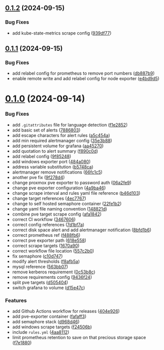 ## [0.1.2](https://github.com/binary-braids/docker-homelab/compare/v0.1.1...v0.1.2) (2024-09-15)


### Bug Fixes

* add kube-state-metrics scrape config ([939df77](https://github.com/binary-braids/docker-homelab/commit/939df77b377933c8a3c237a91916154061371433))



## [0.1.1](https://github.com/binary-braids/docker-homelab/compare/v0.1.0...v0.1.1) (2024-09-15)


### Bug Fixes

* add relabel config for prometheus to remove port numbers ([db887b9](https://github.com/binary-braids/docker-homelab/commit/db887b9f2e174d3953f93fc21e4ae580833cd332))
* enable remote write and add relabel config for node exporter ([e4bd9d5](https://github.com/binary-braids/docker-homelab/commit/e4bd9d51942d1eb23e9cff9ff48de79f34011c8a))



# [0.1.0](https://github.com/binary-braids/docker-homelab/compare/f488fb61f513c95aa04590766c90d0497841668d...v0.1.0) (2024-09-14)


### Bug Fixes

* add `.gitattributes` file for language detection ([f1e2852](https://github.com/binary-braids/docker-homelab/commit/f1e285284089d133b9a8c3d53dcb6d26143b10b2))
* add basic set of alerts ([7886803](https://github.com/binary-braids/docker-homelab/commit/7886803fe2fa28cfd554912b05c70bb642f15251))
* add escape characters for alert rules ([a5c454a](https://github.com/binary-braids/docker-homelab/commit/a5c454ac32bc4e1a7bfc0dd5ffb209faa9425e4e))
* add min required alertmanager config ([35e3b88](https://github.com/binary-braids/docker-homelab/commit/35e3b88a73a9fd1a7b001dc754983b8cee35d45c))
* add persistent volume for grafana ([aa45270](https://github.com/binary-braids/docker-homelab/commit/aa452706c819f343176b1459307db9f645abc92e))
* add quotation to alert summary ([f890c0d](https://github.com/binary-braids/docker-homelab/commit/f890c0da27ba74ccd46c990012f4516a33b32030))
* add relabel config ([9f85248](https://github.com/binary-braids/docker-homelab/commit/9f85248d5006a100462fe1b411dca92bbebf5310))
* add windows exporter port ([484a080](https://github.com/binary-braids/docker-homelab/commit/484a080d92aafacd3d4d60e6a77b265d4dc2b3ff))
* address variable substitution ([b5748ca](https://github.com/binary-braids/docker-homelab/commit/b5748ca30ac98bedac2fa23cbcc245461e1f9d39))
* alertmanager remove notifications ([66fc1c5](https://github.com/binary-braids/docker-homelab/commit/66fc1c58c33cb52b5c34ced9c9d1bf6294c5e758))
* another pve fix ([9f278d4](https://github.com/binary-braids/docker-homelab/commit/9f278d483987fc95a4738976dc6b513982f7726e))
* change proxmox pve exporter to password auth ([06a2fe9](https://github.com/binary-braids/docker-homelab/commit/06a2fe9925567dd6589a3b2735a27927d346c0e8))
* change pve exporter configuration ([4a9ba46](https://github.com/binary-braids/docker-homelab/commit/4a9ba4689fc07e821565d8e9d513f191ce255729))
* change scrape interval and rules yaml file reference ([b46d103](https://github.com/binary-braids/docker-homelab/commit/b46d103d0a42b119c5e6f280416735cf2b4fd90c))
* change target references ([4ec7767](https://github.com/binary-braids/docker-homelab/commit/4ec7767fd55b920c95ce773f1de6b06f2f5bff23))
* change to self hosted semaphore container ([22fe1b2](https://github.com/binary-braids/docker-homelab/commit/22fe1b29f86adbc9cbd2a655c19034cf878f842f))
* change yaml file naming convention ([148821d](https://github.com/binary-braids/docker-homelab/commit/148821d84146f89d15bf72e9af85081788469bcf))
* combine pve target scrape config ([afa1842](https://github.com/binary-braids/docker-homelab/commit/afa1842da46691f6d6fe4eea5434c4293725e2fd))
* correct CI workflow ([3467606](https://github.com/binary-braids/docker-homelab/commit/3467606c5b10a77e6e20c398620761ec183bc917))
* correct config references ([7d1bf7a](https://github.com/binary-braids/docker-homelab/commit/7d1bf7ab77b248c3db17aed1b2b884863a0042e6))
* correct disk space alert and add alertmanager notification ([8bfd1b6](https://github.com/binary-braids/docker-homelab/commit/8bfd1b68b4aa919eb66db2bee0484780896269a1))
* correct prometheus ref ([f488fb6](https://github.com/binary-braids/docker-homelab/commit/f488fb61f513c95aa04590766c90d0497841668d))
* correct pve exporter path ([618e558](https://github.com/binary-braids/docker-homelab/commit/618e55801036db758b2c542087bed80fe341fa46))
* correct scrape targets ([1670a90](https://github.com/binary-braids/docker-homelab/commit/1670a90598e03718c1c798f981d9382e365ff1ae))
* correct workflow file location ([557c2b0](https://github.com/binary-braids/docker-homelab/commit/557c2b0b0613b63275f566cf3b47e27de57e3a6a))
* fix semaphore ([c10d747](https://github.com/binary-braids/docker-homelab/commit/c10d74797be19ab3f0fa1883ff625e2a091ec209))
* modify alert thresholds ([f8afb5a](https://github.com/binary-braids/docker-homelab/commit/f8afb5a1f95cb48ce9709fcd7d340d5b15e92cd9))
* mysql reference ([563bb07](https://github.com/binary-braids/docker-homelab/commit/563bb079316983f976d72f9b54eb85d080dbacda))
* remove kerberos requirement ([0c53b8c](https://github.com/binary-braids/docker-homelab/commit/0c53b8c26594c977ce7ec454d51b7190d68182ea))
* remove requirements config ([9436f24](https://github.com/binary-braids/docker-homelab/commit/9436f2472a685ef055e16a716ff6203c37d17ca3))
* split pve targets ([d505404](https://github.com/binary-braids/docker-homelab/commit/d505404c1a643209123e36cadcf03ec635546399))
* switch grafana to volume ([d15e47c](https://github.com/binary-braids/docker-homelab/commit/d15e47c05f42a35304e3bc9b6acbe4416b1a00e2))


### Features

* add Github Actions workflow for releases ([404e926](https://github.com/binary-braids/docker-homelab/commit/404e926e9ed02110141e49eacf077f2d67d524ee))
* add pve-exporter container ([fafaff3](https://github.com/binary-braids/docker-homelab/commit/fafaff3fcf829a9fd1528afa7ce1b809cdf2e8b2))
* add semaphore stack ([d968d46](https://github.com/binary-braids/docker-homelab/commit/d968d46c5d593d2433bf743b278f4a9d68bafd6a))
* add windows scrape targets ([f24506b](https://github.com/binary-braids/docker-homelab/commit/f24506b351dd002afb7e5e8ba84262e6eadbb5e7))
* include `rules.yml` ([4aa8112](https://github.com/binary-braids/docker-homelab/commit/4aa8112e61485a3d4af810ede77446d55f9e77ad))
* limit prometheus retention to save on that precious storage space ([f7e1880](https://github.com/binary-braids/docker-homelab/commit/f7e188020c484238c15a9fef0f20e42a83b8493b))



